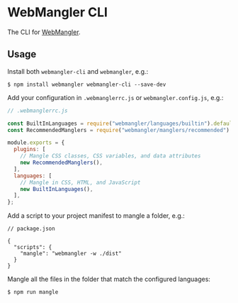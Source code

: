# WebMangler CLI

The CLI for [WebMangler].

## Usage

Install both `webmangler-cli` and `webmangler`, e.g.:

```shell
$ npm install webmangler webmangler-cli --save-dev
```

Add your configuration in `.webmanglerrc.js` or `webmangler.config.js`, e.g.:

```js
// .webmanglerrc.js

const BuiltInLanguages = require("webmangler/languages/builtin").default;
const RecommendedManglers = require("webmangler/manglers/recommended").default;

module.exports = {
  plugins: [
    // Mangle CSS classes, CSS variables, and data attributes
    new RecommendedManglers(),
  ],
  languages: [
    // Mangle in CSS, HTML, and JavaScript
    new BuiltInLanguages(),
  ],
};
```

Add a script to your project manifest to mangle a folder, e.g.:

```json5
// package.json

{
  "scripts": {
    "mangle": "webmangler -w ./dist"
  }
}
```

Mangle all the files in the folder that match the configured languages:

```shell
$ npm run mangle
```

[WebMangler]: https://github.com/ericcornelissen/webmangler
